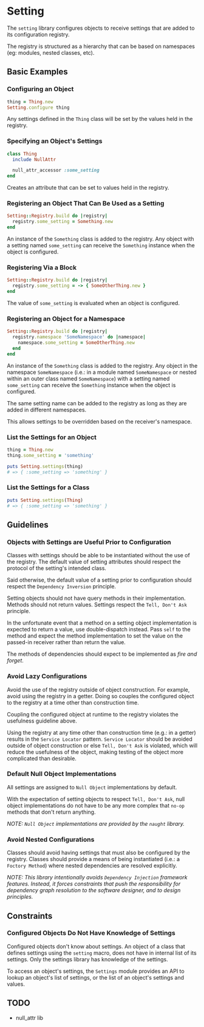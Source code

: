 # Setting

The `setting` library configures objects to receive settings that are added to its configuration registry.

The registry is structured as a hierarchy that can be based on namespaces (eg: modules, nested classes, etc).

## Basic Examples

### Configuring an Object

```ruby
thing = Thing.new
Setting.configure thing
```

Any settings defined in the `Thing` class will be set by the values held in the registry.

### Specifying an Object's Settings

```ruby
class Thing
  include NullAttr

  null_attr_accessor :some_setting
end
```

Creates an attribute that can be set to values held in the registry.

### Registering an Object That Can Be Used as a Setting

```ruby
Setting::Registry.build do |registry|
  registry.some_setting = Something.new
end
```

An instance of the `Something` class is added to the registry. Any object with a setting named `some_setting` can receive the `Something` instance when the object is configured.

### Registering Via a Block

```ruby
Setting::Registry.build do |registry|
  registry.some_setting = -> { SomeOtherThing.new }
end
```

The value of `some_setting` is evaluated when an object is configured.

### Registering an Object for a Namespace

```ruby
Setting::Registry.build do |registry|
  registry.namespace 'SomeNamespace' do |namespace|
    namespace.some_setting = SomeOtherThing.new
  end
end
```

An instance of the `Something` class is added to the registry. Any object in the namespace `SomeNamespace` (i.e.: in a module named `SomeNamespace` or nested within an outer class named `SomeNamespace`) with a setting named `some_setting` can receive the `Something` instance when the object is configured.

The same setting name can be added to the registry as long as they are added in different namespaces.

This allows settings to be overridden based on the receiver's namespace.

### List the Settings for an Object

```ruby
thing = Thing.new
thing.some_setting = 'something'

puts Setting.settings(thing)
# => { :some_setting => 'something' }
```

### List the Settings for a Class

```ruby
puts Setting.settings(Thing)
# => { :some_setting => 'something' }
```

## Guidelines

### Objects with Settings are Useful Prior to Configuration

Classes with settings should be able to be instantiated without the use of the registry. The default value of setting attributes should respect the protocol of the setting's intended class.

Said otherwise, the default value of a setting prior to configuration should respect the `Dependency Inversion` principle.

Setting objects should not have query methods in their implementation. Methods should not return values. Settings respect the `Tell, Don't Ask` principle.

In the unfortunate event that a method on a setting object implementation is expected to return a value, use double-dispatch instead. Pass `self` to the method and expect the method implementation to set the value on the passed-in receiver rather than return the value.

The methods of dependencies should expect to be implemented as _fire and forget_.

### Avoid Lazy Configurations

Avoid the use of the registry outside of object construction. For example, avoid using the registry in a getter. Doing so couples the configured object to the registry at a time other than construction time.

Coupling the configured object at runtime to the registry violates the usefulness guideline above.

Using the registry at any time other than construction time (e.g.: in a getter) results in the `Service Locator` pattern. `Service Locator` should be avoided outside of object construction or else `Tell, Don't Ask` is violated, which will reduce the usefulness of the object, making testing of the object more complicated than desirable.

### Default Null Object Implementations

All settings are assigned to `Null Object` implementations by default.

With the expectation of setting objects to respect `Tell, Don't Ask`, null object implementations do not have to be any more complex that `no-op` methods that don't return anything.

_NOTE: `Null Object` implementations are provided by the `naught` library._

### Avoid Nested Configurations

Classes should avoid having settings that must also be configured by the registry. Classes should provide a means of being instantiated (i.e.: a `Foctory Method`) where nested dependencies are resolved explicitly.

_NOTE: This library intentionally avoids `Dependency Injection` framework features. Instead, it forces constraints that push the responsibility for dependency graph resolution to the software designer, and to design principles._

## Constraints

### Configured Objects Do Not Have Knowledge of Settings

Configured objects don't know about settings. An object of a class that defines settings using the `setting` macro, does not have in internal list of its settings. Only the settings library has knowledge of the settings.

To access an object's settings, the `Settings` module provides an API to lookup an object's list of settings, or the list of an object's settings and values.

## TODO

- null_attr lib
